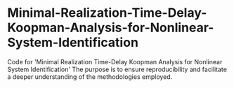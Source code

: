 # Minimal-Realization-Time-Delay-Koopman-Analysis-for-Nonlinear-System-Identification
Code for 'Minimal Realization Time-Delay Koopman Analysis for Nonlinear System Identification' The purpose is to ensure reproducibility and facilitate a deeper understanding of the methodologies employed.
